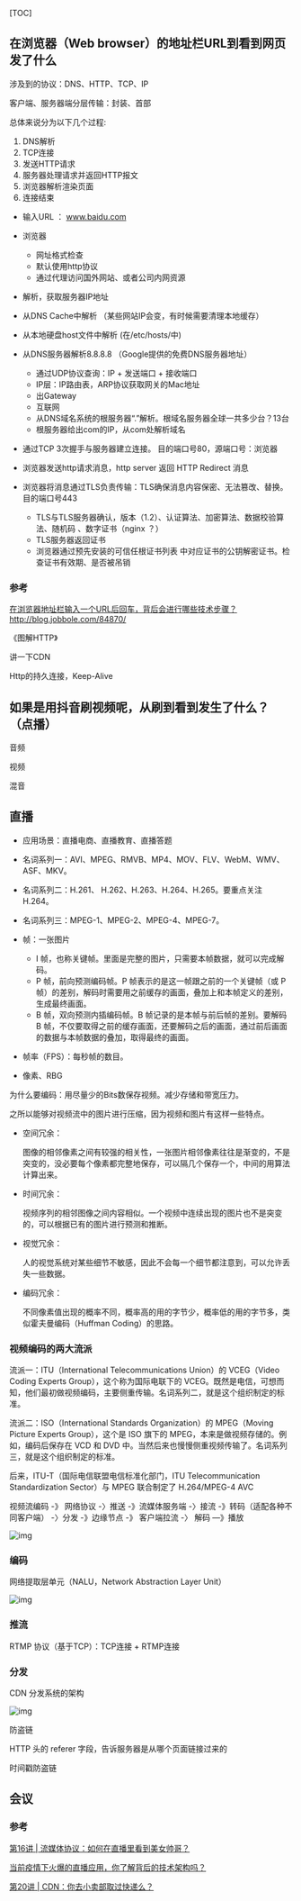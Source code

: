 [TOC]



## 在浏览器（Web browser）的地址栏URL到看到网页发了什么

涉及到的协议：DNS、HTTP、TCP、IP

客户端、服务器端分层传输：封装、首部



总体来说分为以下几个过程:

1. DNS解析
2. TCP连接
3. 发送HTTP请求
4. 服务器处理请求并返回HTTP报文
5. 浏览器解析渲染页面
6. 连接结束



- 输入URL ： www.baidu.com

- 浏览器
  - 网址格式检查
  - 默认使用http协议
  - 通过代理访问国外网站、或者公司内网资源
-   解析，获取服务器IP地址
  - 从DNS Cache中解析 （某些网站IP会变，有时候需要清理本地缓存）
  - 从本地硬盘host文件中解析 (在/etc/hosts/中)
  - 从DNS服务器解析8.8.8.8 （Google提供的免费DNS服务器地址）
    - 通过UDP协议查询：IP + 发送端口 + 接收端口
    - IP层：IP路由表，ARP协议获取网关的Mac地址
    - 出Gateway
    - 互联网
    - 从DNS域名系统的根服务器“.”解析。根域名服务器全球一共多少台？13台
    - 根服务器给出com的IP，从com处解析域名
- 通过TCP 3次握手与服务器建立连接。 目的端口号80，源端口号：浏览器
- 浏览器发送http请求消息，http server 返回 HTTP Redirect 消息
- 浏览器将消息通过TLS负责传输：TLS确保消息内容保密、无法篡改、替换。目的端口号443
  - TLS与TLS服务器确认，版本（1.2）、认证算法、加密算法、数据校验算法、随机码 、数字证书（nginx ？）
  - TLS服务器返回证书
  - 浏览器通过预先安装的可信任根证书列表 中对应证书的公钥解密证书。检查证书有效期、是否被吊销



### 参考

[在浏览器地址栏输入一个URL后回车，背后会进行哪些技术步骤？](https://www.zhihu.com/question/34873227)
http://blog.jobbole.com/84870/

《图解HTTP》



讲一下CDN

Http的持久连接，Keep-Alive



## 如果是用抖音刷视频呢，从刷到看到发生了什么？  （点播）

音频

视频

混音



## 直播

- 应用场景：直播电商、直播教育、直播答题



- 名词系列一：AVI、MPEG、RMVB、MP4、MOV、FLV、WebM、WMV、ASF、MKV。

- 名词系列二：H.261、 H.262、H.263、H.264、H.265。要重点关注 H.264。

- 名词系列三：MPEG-1、MPEG-2、MPEG-4、MPEG-7。
- 帧：一张图片
  - I 帧，也称关键帧。里面是完整的图片，只需要本帧数据，就可以完成解码。
  - P 帧，前向预测编码帧。P 帧表示的是这一帧跟之前的一个关键帧（或 P 帧）的差别，解码时需要用之前缓存的画面，叠加上和本帧定义的差别，生成最终画面。
  - B 帧，双向预测内插编码帧。B 帧记录的是本帧与前后帧的差别。要解码 B 帧，不仅要取得之前的缓存画面，还要解码之后的画面，通过前后画面的数据与本帧数据的叠加，取得最终的画面。
- 帧率（FPS）：每秒帧的数目。
- 像素、RBG



为什么要编码：用尽量少的Bits数保存视频。减少存储和带宽压力。



之所以能够对视频流中的图片进行压缩，因为视频和图片有这样一些特点。

- 空间冗余：

  图像的相邻像素之间有较强的相关性，一张图片相邻像素往往是渐变的，不是突变的，没必要每个像素都完整地保存，可以隔几个保存一个，中间的用算法计算出来。

- 时间冗余：

  视频序列的相邻图像之间内容相似。一个视频中连续出现的图片也不是突变的，可以根据已有的图片进行预测和推断。

- 视觉冗余：

  人的视觉系统对某些细节不敏感，因此不会每一个细节都注意到，可以允许丢失一些数据。

- 编码冗余：

  不同像素值出现的概率不同，概率高的用的字节少，概率低的用的字节多，类似霍夫曼编码（Huffman Coding）的思路。



### 视频编码的两大流派

流派一：ITU（International Telecommunications Union）的 VCEG（Video Coding Experts Group），这个称为国际电联下的 VCEG。既然是电信，可想而知，他们最初做视频编码，主要侧重传输。名词系列二，就是这个组织制定的标准。

流派二：ISO（International Standards Organization）的 MPEG（Moving Picture Experts Group），这个是 ISO 旗下的 MPEG，本来是做视频存储的。例如，编码后保存在 VCD 和 DVD 中。当然后来也慢慢侧重视频传输了。名词系列三，就是这个组织制定的标准。

后来，ITU-T（国际电信联盟电信标准化部门，ITU Telecommunication Standardization Sector）与 MPEG 联合制定了 H.264/MPEG-4 AVC



视频流编码 -》 网络协议 -〉推送 -》流媒体服务端 -〉接流 -》转码（适配各种不同客户端） -〉分发 -》边缘节点 -》 客户端拉流 -〉 解码 —》播放 

![img](./asset/e4d4b538c434ec0eade37028a34391f8.png)

### 编码

网络提取层单元（NALU，Network Abstraction Layer Unit）

![img](./asset/42dcd0705e3b1bad05d59fd9d6707d60.png)

### 推流

RTMP 协议（基于TCP）：TCP连接 + RTMP连接



### 分发

CDN 分发系统的架构

![img](./asset/d8c77f59d6b7ac894b5192252239cfcc.png)



防盗链

HTTP 头的 referer 字段，告诉服务器是从哪个页面链接过来的

时间戳防盗链



## 会议





### 参考

[第16讲 | 流媒体协议：如何在直播里看到美女帅哥？](https://time.geekbang.org/column/article/9688?utm_source=pinpaizhuanqu&utm_medium=geektime&utm_campaign=guanwang&utm_term=guanwang&utm_content=0511)

[当前疫情下火爆的直播应用，你了解背后的技术架构吗？](https://mp.weixin.qq.com/s/j83tA9T5GmKt9gU8ps-ZGw)

[第20讲 | CDN：你去小卖部取过快递么？](https://time.geekbang.org/column/article/10085?utm_source=pinpaizhuanqu&utm_medium=geektime&utm_campaign=guanwang&utm_term=guanwang&utm_content=0511)





